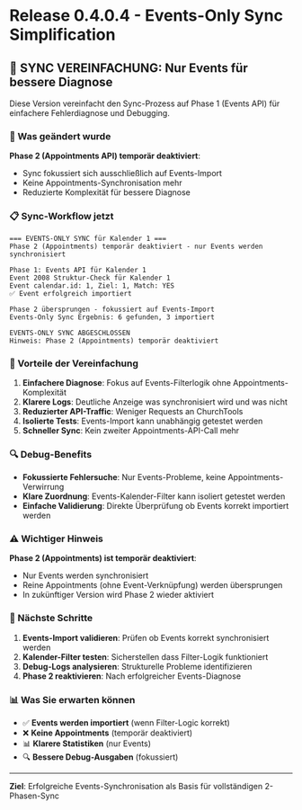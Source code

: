 # Release 0.4.0.4 - Events-Only Sync Simplification

## 🎯 SYNC VEREINFACHUNG: Nur Events für bessere Diagnose

Diese Version vereinfacht den Sync-Prozess auf Phase 1 (Events API) für einfachere Fehlerdiagnose und Debugging.

### 🔄 Was geändert wurde

**Phase 2 (Appointments API) temporär deaktiviert**:
- Sync fokussiert sich ausschließlich auf Events-Import
- Keine Appointments-Synchronisation mehr
- Reduzierte Komplexität für bessere Diagnose

### 📋 Sync-Workflow jetzt

```
=== EVENTS-ONLY SYNC für Kalender 1 ===
Phase 2 (Appointments) temporär deaktiviert - nur Events werden synchronisiert

Phase 1: Events API für Kalender 1
Event 2008 Struktur-Check für Kalender 1
Event calendar.id: 1, Ziel: 1, Match: YES
✅ Event erfolgreich importiert

Phase 2 übersprungen - fokussiert auf Events-Import
Events-Only Sync Ergebnis: 6 gefunden, 3 importiert

EVENTS-ONLY SYNC ABGESCHLOSSEN
Hinweis: Phase 2 (Appointments) temporär deaktiviert
```

### 🎯 Vorteile der Vereinfachung

1. **Einfachere Diagnose**: Fokus auf Events-Filterlogik ohne Appointments-Komplexität
2. **Klarere Logs**: Deutliche Anzeige was synchronisiert wird und was nicht
3. **Reduzierter API-Traffic**: Weniger Requests an ChurchTools
4. **Isolierte Tests**: Events-Import kann unabhängig getestet werden
5. **Schneller Sync**: Kein zweiter Appointments-API-Call mehr

### 🔍 Debug-Benefits

- **Fokussierte Fehlersuche**: Nur Events-Probleme, keine Appointments-Verwirrung
- **Klare Zuordnung**: Events-Kalender-Filter kann isoliert getestet werden
- **Einfache Validierung**: Direkte Überprüfung ob Events korrekt importiert werden

### ⚠️ Wichtiger Hinweis

**Phase 2 (Appointments) ist temporär deaktiviert**:
- Nur Events werden synchronisiert
- Reine Appointments (ohne Event-Verknüpfung) werden übersprungen
- In zukünftiger Version wird Phase 2 wieder aktiviert

### 🔮 Nächste Schritte

1. **Events-Import validieren**: Prüfen ob Events korrekt synchronisiert werden
2. **Kalender-Filter testen**: Sicherstellen dass Filter-Logik funktioniert
3. **Debug-Logs analysieren**: Strukturelle Probleme identifizieren
4. **Phase 2 reaktivieren**: Nach erfolgreicher Events-Diagnose

### 📊 Was Sie erwarten können

- ✅ **Events werden importiert** (wenn Filter-Logic korrekt)
- ❌ **Keine Appointments** (temporär deaktiviert)
- 📊 **Klarere Statistiken** (nur Events)
- 🔍 **Bessere Debug-Ausgaben** (fokussiert)

---

**Ziel**: Erfolgreiche Events-Synchronisation als Basis für vollständigen 2-Phasen-Sync
